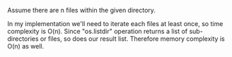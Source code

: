 Assume there are n files within the given directory. 

In my implementation we'll need to iterate each files at least once, so time complexity is O(n). Since "os.listdir" operation returns a list of sub-directories or files, so does our result list. Therefore memory complexity is O(n) as well. 

